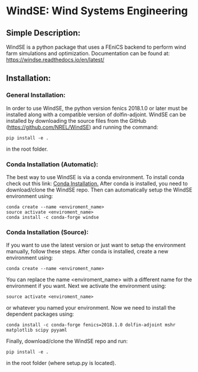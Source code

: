 # WindSE: Wind Systems Engineering

## Simple Description:

WindSE is a python package that uses a FEniCS backend to perform wind farm simulations and optimization. Documentation can be found at: https://windse.readthedocs.io/en/latest/ 

## Installation:

### General Installation:

In order to use WindSE, the python version fenics 2018.1.0 or later must be installed along with a compatible version of dolfin-adjoint. WindSE can be installed by downloading the source files from the GitHub (https://github.com/NREL/WindSE) and running the command: 
```
pip install -e .
```
in the root folder. 

### Conda Installation (Automatic):

The best way to use WindSE is via a conda environment. To install conda check out this link: [Conda Installation.](https://conda.io/projects/conda/en/latest/user-guide/install/) After conda is installed, you need to download/clone the WindSE repo. Then can automatically setup the WindSE environment using:
```
conda create --name <enviroment_name>
source activate <enviroment_name>
conda install -c conda-forge windse
```


### Conda Installation (Source):

If you want to use the latest version or just want to setup the environment manually, follow these steps. After conda is installed, create a new environment using:
```
conda create --name <enviroment_name>
```
You can replace the name <enviroment_name> with a different name for the environment if you want. Next we activate the environment using:
```
source activate <enviroment_name>
```
or whatever you named your environment. Now we need to install the dependent packages using:
```
conda install -c conda-forge fenics=2018.1.0 dolfin-adjoint mshr matplotlib scipy pyyaml
```
Finally, download/clone the WindSE repo and run:
```
pip install -e .
```
in the root folder (where setup.py is located). 

